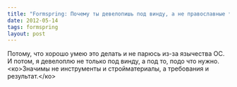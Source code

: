 ```yaml
---
title: "Formspring: Почему ты девелопишь под винду, а не православные *никсы?"
date: 2012-05-14
tags: formspring
layout: post
---
```


Потому, что хорошо умею это делать и не парюсь из-за язычества ОС. И потом, я девелоплю не только под винду, а под то, подо что нужно. <ко>Значимы не инструменты и стройматериалы, а требования и результат.</ко>
